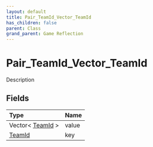 ```yaml
---
layout: default
title: Pair_TeamId_Vector_TeamId
has_children: false
parent: Class
grand_parent: Game Reflection
---
```

# Pair_TeamId_Vector_TeamId
Description 

## Fields
| Type | Name |
|:-------------|:--------------|
| Vector< [TeamId](/game-reflection/classes/team_id.md) > | value |
| [TeamId](/game-reflection/classes/team_id.md) | key |
